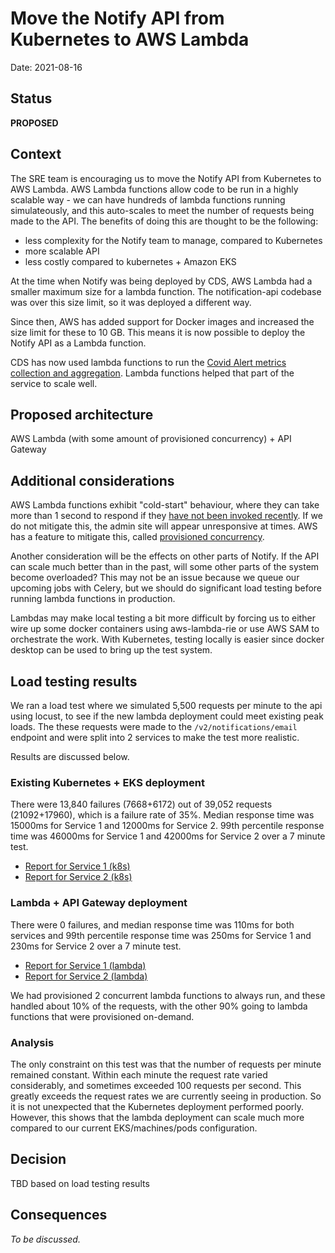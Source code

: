 # Move the Notify API from Kubernetes to AWS Lambda

Date: 2021-08-16

## Status

**PROPOSED**

## Context

The SRE team is encouraging us to move the Notify API from Kubernetes to AWS Lambda. AWS Lambda functions allow code to be run in a highly scalable way - we can have hundreds of lambda functions running simulateously, and this auto-scales to meet the number of requests being made to the API. The benefits of doing this are thought to be the following:

- less complexity for the Notify team to manage, compared to Kubernetes
- more scalable API
- less costly compared to kubernetes + Amazon EKS

At the time when Notify was being deployed by CDS, AWS Lambda had a smaller maximum size for a lambda function. The notification-api codebase was over this size limit, so it was deployed a different way.

Since then, AWS has added support for Docker images and increased the size limit for these to 10 GB. This means it is now possible to deploy the Notify API as a Lambda function.

CDS has now used lambda functions to run the [Covid Alert metrics collection and aggregation](https://github.com/cds-snc/covid-alert-metrics-terraform/tree/main/aws). Lambda functions helped that part of the service to scale well.

## Proposed architecture

AWS Lambda (with some amount of provisioned concurrency) + API Gateway

## Additional considerations

AWS Lambda functions exhibit "cold-start" behaviour, where they can take more than 1 second to respond if they [have not been invoked recently](https://aws.amazon.com/blogs/compute/operating-lambda-performance-optimization-part-1/#:~:text=The%20duration%20of%20a%20cold,test%20functions%20than%20production%20workloads). If we do not mitigate this, the admin site will appear unresponsive at times. AWS has a feature to mitigate this, called [provisioned concurrency](https://aws.amazon.com/blogs/compute/new-for-aws-lambda-predictable-start-up-times-with-provisioned-concurrency/).

Another consideration will be the effects on other parts of Notify. If the API can scale much better than in the past, will some other parts of the system become overloaded? This may not be an issue because we queue our upcoming jobs with Celery, but we should do significant load testing before running lambda functions in production.

Lambdas may make local testing a bit more difficult by forcing us to either wire up some docker containers using aws-lambda-rie or use AWS SAM to orchestrate the work. With Kubernetes, testing locally is easier since docker desktop can be used to bring up the test system.

## Load testing results

We ran a load test where we simulated 5,500 requests per minute to the api using locust, to see if the new lambda deployment could meet existing peak loads. The these requests were made to the `/v2/notifications/email` endpoint and were split into 2 services to make the test more realistic.

Results are discussed below.

### Existing Kubernetes + EKS deployment

There were 13,840 failures (7668+6172) out of 39,052 requests (21092+17960), which is a failure rate of 35%. Median response time was 15000ms for Service 1 and 12000ms for Service 2. 99th percentile response time was 46000ms for Service 1 and 42000ms for Service 2 over a 7 minute test.

- [Report for Service 1 (k8s)](https://htmlpreview.github.io/?https://raw.githubusercontent.com/cds-snc/notification-adr/move-to-lambda/records/attachments/k8s_service_1_report_1629310371.616257.html)
- [Report for Service 2 (k8s)](https://htmlpreview.github.io/?https://raw.githubusercontent.com/cds-snc/notification-adr/move-to-lambda/records/attachments/k8s_service_2_report_1629310332.8675654.html)


### Lambda + API Gateway deployment

There were 0 failures, and median response time was 110ms for both services and 99th percentile response time was 250ms for Service 1 and 230ms for Service 2 over a 7 minute test.

- [Report for Service 1 (lambda)](https://htmlpreview.github.io/?https://raw.githubusercontent.com/cds-snc/notification-adr/move-to-lambda/records/attachments/lambda_service_1_report_1629229241.7761497.html)
- [Report for Service 2 (lambda)](https://htmlpreview.github.io/?https://raw.githubusercontent.com/cds-snc/notification-adr/move-to-lambda/records/attachments/lambda_service_2_report_1629229258.5504797.html)


We had provisioned 2 concurrent lambda functions to always run, and these handled about 10% of the requests, with the other 90% going to lambda functions that were provisioned on-demand.

### Analysis

The only constraint on this test was that the number of requests per minute remained constant. Within each minute the request rate varied considerably, and sometimes exceeded 100 requests per second. This greatly exceeds the request rates we are currently seeing in production. So it is not unexpected that the Kubernetes deployment performed poorly. However, this shows that the lambda deployment can scale much more compared to our current EKS/machines/pods configuration.

## Decision

TBD based on load testing results

## Consequences

_To be discussed._
